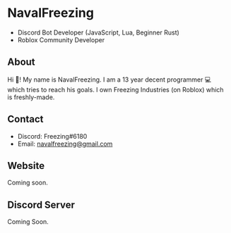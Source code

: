 # NavalFreezing
* Discord Bot Developer (JavaScript, Lua, Beginner Rust)
* Roblox Community Developer

## About
Hi 🤗! My name is NavalFreezing. I am a 13 year decent programmer 💻 which tries to reach his goals. I own Freezing Industries (on Roblox) which is freshly-made.

## Contact
* Discord: Freezing#6180
* Email: navalfreezing@gmail.com

## Website
Coming soon.

## Discord Server
Coming Soon.
